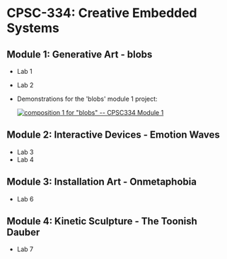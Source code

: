 # CPSC-334: Creative Embedded Systems

Module 1: Generative Art - blobs
------------------------
  - Lab 1
  - Lab 2
  - Demonstrations for the 'blobs' module 1 project:
    
    [![composition 1 for "blobs" -- CPSC334 Module 1](https://img.youtube.com/vi/1vs9fKE3NdU/maxresdefault.jpg)](https://www.youtube.com/watch?v=1vs9fKE3NdU)

Module 2: Interactive Devices - Emotion Waves
-----------------------------
  - Lab 3
  - Lab 4

Module 3: Installation Art - Onmetaphobia
--------------------------
  - Lab 6

Module 4: Kinetic Sculpture - The Toonish Dauber
---------------------------
  - Lab 7
